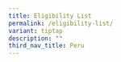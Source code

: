 ```yaml
---
title: Eligibility List
permalink: /eligibility-list/
variant: tiptap
description: ""
third_nav_title: Peru
---
```

